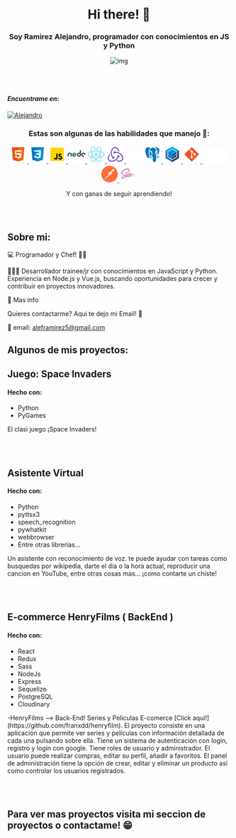 
 <h1 align="center">Hi there! 👋</h1>
 <!-- ### Soy Alejandro Ramirez (Full Stack Developer) me encanta el mundo de la programación sobretodo el Front End!! -->
 <h3 align="center">Soy Ramirez Alejandro, programador con conocimientos en JS y Python</h3>

<div align="center">
    <img src="https://user-images.githubusercontent.com/96086242/184977308-0ba9d6c0-4d16-4fee-ad54-66ecf9c5c504.gif" alt="img"/>
</div>

<br></br>
<h4 align="left"><b><i>Encuentrame en:</i></b></h3>
<p align="left">
 <!-- <b><i> My LinkedIn profile</i></b> -->
 <a href="https://www.linkedin.com/in/fullstackdeveloper-alejandro-ramirez/" target="blank">
  <img align="center" src="https://raw.githubusercontent.com/rahuldkjain/github-profile-readme-generator/master/src/images/icons/Social/linked-in-alt.svg" alt="Alejandro" height="30" width="40" /></a>
</p>
<!-- <p align="left">
 <a href="https://www.linkedin.com/in/d%C3%A1rika-valdez-a367481a8/" target="blank">
  <img align="center" src="utils/icons/logo.png" alt="Dárika Valdez" height="35" width="35" /></a>
 <b><i> My portfolio</i></b>
</p> -->

<h3 align="center">Estas son algunas de las habilidades que manejo 💪:</h3>
<p align="center">
    <a href = "https://developer.mozilla.org/en-US/docs/Web/HTML" > <img src = "utils/icons/html5.svg" alt="html5" width='40' height = '40'> </a>
    <a href = "https://developer.mozilla.org/en-US/docs/Web/CSS" > <img src = "utils/icons/css3.svg" alt="css3" width='40' height = '40'> </a>
    <a href = "https://developer.mozilla.org/en-US/docs/Web/JavaScript" > <img src = "utils/icons/javascript.svg" alt="Javascript" width='40' height = '40'> </a>
    <a href = "https://nodejs.org/en/" > <img src = "utils/icons/nodejs.svg" alt="node" width='40' height = '40'> </a>
    <a href = "https://reactjs.org/" > <img src = "utils/icons/react.svg" alt="react" width='40' height = '40'> </a>
    <a href = "https://redux.js.org/" > <img src = "utils/icons/redux.svg" alt="redux" width='40' height = '40'> </a>
    <a href=  "https://expressjs.com/" target="_blank" rel="noreferrer"><img src="utils/icons/express.png" width="36" height="25" alt="Express" /></a>
    <a href = "https://postgresql.org/" > <img src = "utils/icons/postgresql.svg" alt="postgresql" width='40' height = '40'> </a>
    <a href = "https://sequelize.org/" > <img src = "utils/icons/sequelize.svg" alt="sequelize" width='40' height = '40'> </a>
    <a href = "https://git-scm.com/" > <img src = "utils/icons/git.svg" alt="git" width='40' height = '40'> </a>
    <a href = "https://github.com//" > <img src = "utils/icons/git.png" alt="github" width='60' height = '35' > </a>
    <a href = "https://www.postman.com/" > <img src = "utils/icons/postman.svg" alt="postman" width='37' height = '37'> </a>
    <!-- <a href = "https://getbootstrap.com/" > <img src = "utils/icons/bootstrap.svg" alt="bootstrap" width='40'> </a> -->
    <a href = "https://sass-lang.com/" > <img src = "utils/icons/sass.png" alt="sass" width='40' height = '40'> </a>

</p>
 <p align="center">Y con ganas de seguir aprendiendo!</p>
   
 <br></br>
  ## Sobre mi:
  
💻 Programador y Chef! 👨‍🍳

🙋🏻‍♀️ Desarrollador trainee/jr con conocimientos en JavaScript y Python. Experiencia en Node.js y Vue.js, buscando oportunidades para crecer y contribuir en proyectos innovadores.

🔎 Mas info

Quieres contactarme? Aqui te dejo mi Email! 🙌

📧 email: aleframirez5@gmail.com
  
 ## Algunos de mis proyectos:
 
<h2> Juego: Space Invaders </h2>

<h4> Hecho con: </h4>
<ul>
    <li>Python</li>
    <li>PyGames</li>
</ul>
<p>El clasi juego ¡Space Invaders!</p>
<br></br>
<h2> Asistente Virtual </h2>

<h4> Hecho con: </h4>
<ul>
    <li>Python</li>
    <li>pyttsx3</li>
    <li>speech_recognition</li>
    <li>pywhatkit</li>
    <li>webbrowser</li>
    <li>Entre otras librerias...</li>
</ul>
<p>Un asistente con reconocimiento de voz. te puede ayudar con tareas como busquedas por wikipedia, darte el dia o la hora actual, reproducir una cancion en YouTube, entre otras cosas mas... ¡como contarte un chiste!</p>
<!-- Info about the project -->
 <br></br>
 
 <h2> E-commerce HenryFilms ( <b>BackEnd</b> ) </h2>
 <h4> Hecho con: </h4>
<ul>
    <li>React</li>
    <li>Redux</li>
    <li>Sass</li>
    <li>NodeJs</li>
    <li>Express</li>
    <li>Sequelize</li>
    <li>PostgreSQL</li>
    <li>Cloudinary </li>
 
</ul>
-HenryFilms  --> Back-End! Series y Peliculas E-comerce [Click aqui!](https://github.com/franxdd/henryfilm).
El proyecto consiste en una aplicación que permite ver series y películas con información detallada de cada una pulsando sobre ella. Tiene un sistema de autenticación con login, registro y login con google. Tiene roles de usuario y administrador. El usuario puede realizar compras, editar su perfil, añadir a favoritos. El panel de administración tiene la opción de crear, editar y eliminar un producto así como controlar los usuarios registrados.

<br></br>

<h2> Para ver mas proyectos visita mi seccion de proyectos o contactame! 😁 </h2>
